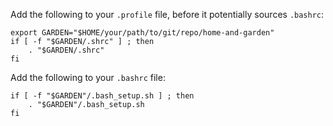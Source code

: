 Add the following to your `.profile` file,
before it potentially sources `.bashrc`:
```
export GARDEN="$HOME/your/path/to/git/repo/home-and-garden"
if [ -f "$GARDEN/.shrc" ] ; then
    . "$GARDEN/.shrc"
fi
```

Add the following to your `.bashrc` file:
```
if [ -f "$GARDEN"/.bash_setup.sh ] ; then
    . "$GARDEN"/.bash_setup.sh
fi
```

